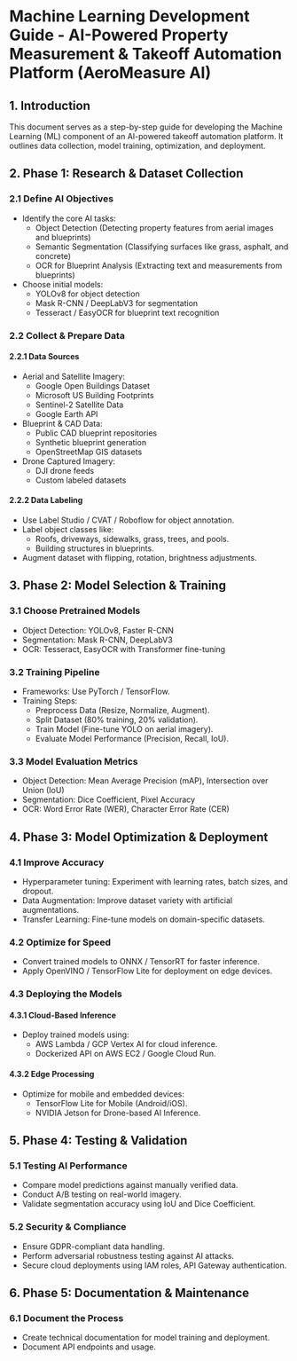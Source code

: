 # Machine Learning Development Guide - AI-Powered Property Measurement & Takeoff Automation Platform (AeroMeasure AI)

## 1. Introduction
This document serves as a step-by-step guide for developing the Machine Learning (ML) component of an AI-powered takeoff automation platform. It outlines data collection, model training, optimization, and deployment.

## 2. Phase 1: Research & Dataset Collection
### 2.1 Define AI Objectives
- Identify the core AI tasks:
  - Object Detection (Detecting property features from aerial images and blueprints)
  - Semantic Segmentation (Classifying surfaces like grass, asphalt, and concrete)
  - OCR for Blueprint Analysis (Extracting text and measurements from blueprints)
- Choose initial models:
  - YOLOv8 for object detection
  - Mask R-CNN / DeepLabV3 for segmentation
  - Tesseract / EasyOCR for blueprint text recognition

### 2.2 Collect & Prepare Data
#### 2.2.1 Data Sources
- Aerial and Satellite Imagery:
  - Google Open Buildings Dataset
  - Microsoft US Building Footprints
  - Sentinel-2 Satellite Data
  - Google Earth API
- Blueprint & CAD Data:
  - Public CAD blueprint repositories
  - Synthetic blueprint generation
  - OpenStreetMap GIS datasets
- Drone Captured Imagery:
  - DJI drone feeds
  - Custom labeled datasets

#### 2.2.2 Data Labeling
- Use Label Studio / CVAT / Roboflow for object annotation.
- Label object classes like:
  - Roofs, driveways, sidewalks, grass, trees, and pools.
  - Building structures in blueprints.
- Augment dataset with flipping, rotation, brightness adjustments.

## 3. Phase 2: Model Selection & Training
### 3.1 Choose Pretrained Models
- Object Detection: YOLOv8, Faster R-CNN
- Segmentation: Mask R-CNN, DeepLabV3
- OCR: Tesseract, EasyOCR with Transformer fine-tuning

### 3.2 Training Pipeline
- Frameworks: Use PyTorch / TensorFlow.
- Training Steps:
  - Preprocess Data (Resize, Normalize, Augment).
  - Split Dataset (80% training, 20% validation).
  - Train Model (Fine-tune YOLO on aerial imagery).
  - Evaluate Model Performance (Precision, Recall, IoU).

### 3.3 Model Evaluation Metrics
- Object Detection: Mean Average Precision (mAP), Intersection over Union (IoU)
- Segmentation: Dice Coefficient, Pixel Accuracy
- OCR: Word Error Rate (WER), Character Error Rate (CER)

## 4. Phase 3: Model Optimization & Deployment
### 4.1 Improve Accuracy
- Hyperparameter tuning: Experiment with learning rates, batch sizes, and dropout.
- Data Augmentation: Improve dataset variety with artificial augmentations.
- Transfer Learning: Fine-tune models on domain-specific datasets.

### 4.2 Optimize for Speed
- Convert trained models to ONNX / TensorRT for faster inference.
- Apply OpenVINO / TensorFlow Lite for deployment on edge devices.

### 4.3 Deploying the Models
#### 4.3.1 Cloud-Based Inference
- Deploy trained models using:
  - AWS Lambda / GCP Vertex AI for cloud inference.
  - Dockerized API on AWS EC2 / Google Cloud Run.

#### 4.3.2 Edge Processing
- Optimize for mobile and embedded devices:
  - TensorFlow Lite for Mobile (Android/iOS).
  - NVIDIA Jetson for Drone-based AI Inference.

## 5. Phase 4: Testing & Validation
### 5.1 Testing AI Performance
- Compare model predictions against manually verified data.
- Conduct A/B testing on real-world imagery.
- Validate segmentation accuracy using IoU and Dice Coefficient.

### 5.2 Security & Compliance
- Ensure GDPR-compliant data handling.
- Perform adversarial robustness testing against AI attacks.
- Secure cloud deployments using IAM roles, API Gateway authentication.

## 6. Phase 5: Documentation & Maintenance
### 6.1 Document the Process
- Create technical documentation for model training and deployment.
- Document API endpoints and usage.
